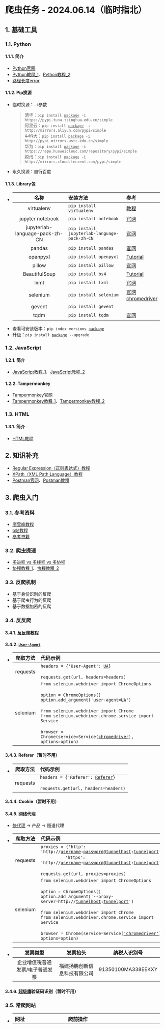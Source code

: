 # 爬虫任务 - 2024.06.14（临时指北）
## 1. 基础工具
### 1.1. Python
#### 1.1.1. 简介
- [Python官网](https://python.org)
- [Python教程_1](https://www.runoob.com/python3/python3-tutorial.html)、[Python教程_2](https://www.liaoxuefeng.com/wiki/1016959663602400/1016959856222624)
- [路径长度error](https://blog.csdn.net/weixin_43658159/article/details/127454046)

#### 1.1.2. Pip换源
- 临时换源：`-i`参数  
    > 清华：`pip install `<ins>`package`</ins>` -i https://pypi.tuna.tsinghua.edu.cn/simple`  
    > 阿里云：`pip install `<ins>`package`</ins>` -i http://mirrors.aliyun.com/pypi/simple`  
    > 中科大：`pip install `<ins>`package`</ins>` -i http://pypi.mirrors.ustc.edu.cn/simple`  
    > 华为：`pip install `<ins>`package`</ins>` -i https://repo.huaweicloud.com/repository/pypi/simple`  
    > 腾讯：`pip install `<ins>`package`</ins>` -i http://mirrors.cloud.tencent.com/pypi/simple`
- 永久换源：自行百度

#### 1.1.3. Library包
- |名称|安装方法|参考|
  |:-:|:-|:-|
  |virtualenv|`pip install virtualenv`|[教程](https://www.liaoxuefeng.com/wiki/1016959663602400/1019273143120480)|
  |jupyter notebook|`pip install notebook`|[官网](https://jupyter.org)|
  |jupyterlab-language-pack-zh-CN|`pip install jupyterlab-language-pack-zh-CN`|[官网](https://pypi.org/project/jupyterlab-language-pack-zh-CN/)|
  |pandas|`pip install pandas`|[官网](https://pandas.pydata.org/getting_started.html)|
  |openpyxl|`pip install openpyxl`|[Tutorial](https://openpyxl.readthedocs.io/en/stable/tutorial.html)|
  |pillow|`pip install pillow`|[官网](https://pillow.readthedocs.io/en/latest)|
  |BeautifulSoup|`pip install bs4`|[Tutorial](https://www.crummy.com/software/BeautifulSoup/bs4/doc/)|
  |lxml|`pip install lxml`|[官网](https://lxml.de/)|
  |selenium|`pip install selenium`|[官网](https://www.selenium.dev/zh-cn/documentation/webdriver/getting_started)<br />[chromedriver](https://chromedriver.chromium.org/home)|
  |gevent|`pip install gevent`||
  |tqdm|`pip install tqdm`|[官网](https://pypi.org/project/tqdm/)|
- 查看可安装版本：`pip index versions `<ins>`package`</ins>
- 升级：`pip install `<ins>`package`</ins>` --upgrade`

### 1.2. JavaScript
#### 1.2.1. 简介
- [JavaScript教程_1](https://www.runoob.com/js/js-tutorial.html)、[JavaScript教程_2](https://www.liaoxuefeng.com/wiki/1022910821149312)

#### 1.2.2. Tampermonkey
- [Tampermonkey官网](https://www.tampermonkey.net)
- [Tampermonkey教程_1](https://www.bilibili.com/video/BV1yT411L7n7)、[Tampermonkey教程_2](https://www.bilibili.com/video/BV19W4y1h7KM)

### 1.3. HTML
#### 1.3.1. 简介
- [HTML教程](https://www.runoob.com/html/html-tutorial.html)

## 2. 知识补充
- [Regular Expression（正则表达式）教程](https://github.com/ziishaned/learn-regex)
- [XPath（XML Path Language）教程](https://www.runoob.com/xpath/xpath-tutorial.html)
- [Postman官网](https://www.postman.com/downloads)、[Postman教程](https://www.bilibili.com/video/BV1hP4y177gS)

## 3. 爬虫入门
### 3.1. 参考资料
- [廖雪峰教程](https://www.liaoxuefeng.com/wiki/1016959663602400/1183249464292448)
- [b站教程](https://www.bilibili.com/video/BV1bL4y1V7q1)
- [参考书籍](https://www.ituring.com.cn/book/2847)

### 3.2. 爬虫提速
- [多进程 vs 多线程 vs 多协程](https://blog.csdn.net/weixin_51656605/article/details/113694044)
- [协程教程_1](https://blog.csdn.net/qq_45476428/article/details/108782593)、[协程教程_2](https://blog.csdn.net/freeking101/article/details/53097420)

### 3.3. 反爬机制
- 基于身份识别的反爬
- 基于爬虫行为的反爬
- 基于数据加密的反爬

### 3.4. 反反爬
#### 3.4.1. [反反爬教程](https://www.bilibili.com/video/BV1cy4y1V771)

#### 3.4.2. [`User-Agent`](https://sspai.com/post/75349)
- |爬取方法|代码示例|
  |:-:|:-|
  |requests|`headers = {'User-Agent': `<ins>`UA`</ins>`}`<br /><br />`requests.get(url, headers=headers)`|
  |selenium|`from selenium.webdriver import ChromeOptions`<br /><br />`option = ChromeOptions()`<br />`option.add_argument('user-agent=`<ins>`UA`</ins>`')`<br /><br />`from selenium.webdriver import Chrome`<br />`from selenium.webdriver.chrome.service import Service`<br /><br />`browser = Chrome(service=Service(`<ins>`chromedriver`</ins>`), options=option)`|

#### 3.4.3. Referer（暂时不用）
- |爬取方法|代码示例|
  |:-:|:-|
  |requests|`headers = {'Referer': `<ins>`Referer`</ins>`}`<br /><br />`requests.get(url, headers=headers)`|

#### 3.4.4. Cookie（暂时不用）

#### 3.4.5. 网络代理
- [快代理](https://www.kuaidaili.com/) -> 产品 -> 隧道代理
- |爬取方法|代码示例|
  |:-:|:-|
  |requests|`proxies = {'http': 'http://`<ins>`username`</ins>`:`<ins>`password`</ins>`@`<ins>`tunnelhost`</ins>`:`<ins>`tunnelport`</ins>`',`<br />&emsp;&emsp;&emsp;&emsp;&emsp;`'https': 'http://`<ins>`username`</ins>`:`<ins>`password`</ins>`@`<ins>`tunnelhost`</ins>`:`<ins>`tunnelport`</ins>`'}`<br /><br />`requests.get(url, proxies=proxies)`|
  |selenium|`from selenium.webdriver import ChromeOptions`<br /><br />`option = ChromeOptions()`<br />`option.add_argument('--proxy-server=http://`<ins>`tunnelhost`</ins>`:`<ins>`tunnelport`</ins>`')`<br /><br />`from selenium.webdriver import Chrome`<br />`from selenium.webdriver.chrome.service import Service`<br /><br />`browser = Chrome(service=Service(`<ins>`'chromedriver'`</ins>`), options=option)`|
- |发票类型|发票抬头|纳税人识别号|
  |:-:|:-:|:-:|
  |企业增值税普通发票/电子普通发票|福建扬腾创新信息科技有限公司|91350100MA338EEKXY|

#### 3.4.6. [超级鹰](https://www.chaojiying.com/)验证码识别（暂时不用）

### 3.5. 常爬网站
- |网址|爬前操作|目录字段|内容字段|
  |:-|:-|:-|:-|
  |01. [RockAuto](https://www.rockauto.com/en/parts/melling,timing+chain+&+component+kit,5756)<br /><br />&emsp;Westbroobo||$\color{red}{1. Menu}$<sup>【requests】</sup><br />$\color{blue}{输入：}$`Param_Url`<sub>[参数]</sub><br />$\color{blue}{输出：}$`No.`、`Manufacturer`、`Category`、`Type`、`Type_Code`、`Part_Number`<br /><br />|$\color{red}{2. Part}$<sup>【requests】</sup><br />$\color{blue}{输入：}$<ins>`No.`</ins><sub>[Menu]</sub>、<ins>`Manufacturer`</ins><sub>[Menu]</sub>、<ins>`Category`</ins><sub>[Menu]</sub>、<ins>`Type`</ins><sub>[Menu]</sub>、<ins>`Type_Code`</ins><sub>[Menu]</sub>、<ins>`Part_Number`</ins><sub>[Menu]</sub><br />$\color{blue}{输出：}$<ins>`序号`</ins>、<ins>`Manufacturer`</ins>、<ins>`Category`</ins>、<ins>`Type`</ins>、<ins>`Type_Code`</ins>、<ins>`Part_Number`</ins>、`Vehcile_Json`<sup>(n)</sup>、`Vehcile`<sup>(n)</sup>、`OE`、`Note_1`、`Note_2`、`Pic`<sup>(n)</sup>、`Url`、`Info`、`Src`、`Part_Key`、`JOIN_TCPK`<br /><br />$\color{red}{3. Vehicle}$<sup>【requests】</sup><br />$\color{blue}{输入：}$`Type_Code`<sub>[Part]</sub>、`Part_Key`<sub>[Part]</sub>、<ins>`JOIN_TCPK`</ins><sub>[Part]</sub><br />$\color{blue}{输出：}$<ins>`JOIN_TCPK`</ins>、`Vehcile_Json`<sup>(y)</sup>、`Vehcile`<sup>(y)</sup><br /><br />$\color{red}{4. Info}$<sup>【requests】</sup><br />$\color{blue}{输入：}$<ins>`Info`</ins><sub>[Part]</sub><br />$\color{blue}{输出：}$<ins>`Info`</ins>、`Kit_Json`、`Kit_No.`、`Kit_Quantity`、`Kit_Note`、`Kit_Manufacturer`、`Kit_Part_Number`、`Kit_Type_Code`、`Kit_Part_Key`、`Kit_JOIN_TCPK`、`Specifications_Json`、`其他Specifications`<br /><br />$\color{red}{5. Kit\underline{ }Part}$<sup>【requests】</sup><br />$\color{blue}{输入：}$`Kit_Manufacturer`<sub>[Info]</sub>、`Kit_Part_Number`<sub>[Info]</sub>、`Kit_Type_Code`<sub>[Info]</sub>、`Kit_Part_Key`<sub>[Info]</sub>、<ins>`Kit_JOIN_TCPK`</ins><sub>[Info]</sub><br />$\color{blue}{输出：}$<ins>`Kit_JOIN_TCPK`</ins>、`Kit_Category`、`Kit_Type`、`Kit_Vehcile_Json`<sup>(n)</sup>、`Kit_Vehcile`<sup>(n)</sup>、`Kit_OE`、`Kit_Note_1`、`Kit_Note_2`、`Kit_Pic`<sup>(n)</sup>、`Kit_Url`、`Kit_Info`、`Kit_Src`、`Kit_Specifications_Json`<sup>(n)</sup>、`Kit_Kit_Json`<sup>(n)</sup><br /><br />$\color{red}{6. Kit\underline{ }Vehicle}$<sup>【requests】</sup><br />$\color{blue}{输入：}$`Kit_Type_Code`<sub>[Info]</sub>、`Kit_Part_Key`<sub>[Info]</sub>、<ins>`Kit_JOIN_TCPK`</ins><sub>[Info]</sub><br />$\color{blue}{输出：}$<ins>`Kit_JOIN_TCPK`</ins>、`Kit_Vehcile_Json`<sup>(y)</sup>、`Kit_Vehcile`<sup>(y)</sup><br /><br />$\color{red}{7. Kit\underline{ }Info}$<sup>【requests】</sup><br />$\color{blue}{输入：}$<ins>`Kit_Info`</ins><sub>[Info]</sub><br />$\color{blue}{输出：}$<ins>`Kit_Info`</ins>、`Kit_Specifications_Json`、`Kit_Kit_Json`|
  |02. [Dorman](https://www.dormanproducts.com/gsearch.aspx?type=keyword&origin=keyword&parttype=Fuel%2520Filler%2520Neck&start=0&num=100)<br /><br />&emsp;Camilla|`100 records per page`|$\color{red}{1. Menu}$<br />$\color{blue}{输入：}$`Param_Amount`<sub>[参数]</sub>、`Param_Url`<sub>[参数]</sub><br />$\color{blue}{输出：}$`Page`、`Url_1`|$\color{red}{2. Part\underline{ }Url}$<sup>【requests】</sup><br />$\color{blue}{输入：}$`Param_Amount`<sub>[参数]</sub>、`Url_1`<sub>[Menu]</sub><br />$\color{blue}{输出：}$`No.`、`Url`<br /><br />$\color{red}{3. Part}$<sup>【requests】</sup><br />$\color{blue}{输入：}$<ins>`No.`</ins><sub>[Part_Url]</sub>、<ins>`Url`</ins><sub>[Part_Url]</sub><br />$\color{blue}{输出：}$<ins>`序号`</ins>、`Part_Number`、`Type`、`Description`、`Application_Summary`、`Vehicle_1`<sup>(n)</sup>、`Vehicle_2`<sup>(n)</sup>、`OE`、`Pic`<sup>(n)</sup>、<ins>`Url`</ins>、`Vehicle_Url`、`Src`、`其他Specifications`<br /><br />$\color{red}{4. Vehicle}$<sup>【requests】</sup><br/>$\color{blue}{输入：}$<ins>`Vehicle_Url`</ins><sub>[Part]</sub><br />$\color{blue}{输出：}$<ins>`Vehicle_Url`</ins>、`Vehicle_1`<sup>(y)</sup>、`Vehicle_2`<sup>(y)</sup>|
  |03. [eBay](https://www.ebay.com/sch/i.html?_dkr=1&iconV2Request=true&_blrs=recall_filtering&_ssn=zamo-zuan&store_cat=0&store_name=zamozuan&_oac=1&_nkw=motor%20mount)<br /><br />&emsp;Westbroobo|1. `Sort` -> `Price + Shipping: highest first`<br />2. `Items per page` -> `240`<br /><br />1. 在目录找出[`详情api`](https://www.ebay.com/itm/304981523908?_ul=US&_stpos=91710&orig_cvip=true)：`https://www.ebay.com/itm/` + `Item_Number` + `?_ul=US&_stpos=91710&orig_cvip=true`<br />2. 在详情页找出[`车型api`](https://www.ebay.com/g/api/finders?module_groups=PART_FINDER&referrer=VIEWITEM&offset=0&module=COMPATIBILITY_TABLE)：`https://www.ebay.com/g/api/finders` + `?module_groups=PART_FINDER&referrer=VIEWITEM&offset=` + `Param_Offset` + `&module=COMPATIBILITY_TABLE`<br />&emsp;&emsp;&emsp;&emsp;&emsp;&emsp;&emsp;`Payload`：`{"scopedContext":{"catalogDetails":{"itemId":"` + `Item_Number` + `","categoryId":"` + `Category_Id` + `","marketplaceId":"` + `Market_Id` + `"}}}`<br /><br />`US参数_1` -> `https://www.ebay.com/itm/`、`?_ul=US&_stpos=91710&orig_cvip=true`<br />`DE参数_1` -> `https://www.ebay.de/itm/`、`?_ul=DE&_stpos=10115&orig_cvip=true`<br />`AU参数_1` -> `https://www.ebay.com.au/itm/`、`?_ul=AU&_stpos=2019&orig_cvip=true`<br />`UK参数_1` -> `https://www.ebay.co.uk/itm/`、`?_ul=GB&_stpos=BS81QU&orig_cvip=true`<br /><br />`US参数_2` -> `https://www.ebay.com/g/api/finders`<br />`DE参数_2` -> `https://www.ebay.de/g/api/finders`<br />`AU参数_2` -> `https://www.ebay.com.au/g/api/finders`<br />`UK参数_2` -> `https://www.ebay.co.uk/g/api/finders`|$\color{red}{1. Menu}$<sup>【Tampermonkey】</sup><br />$\color{blue}{输出：}$`Page`、`No.`、`Item_Number`|$\color{red}{2. Item}$<sup>【requests】</sup><br />$\color{blue}{输入：}$`Param_Market`<sub>[参数]</sub>、<ins>`No.`</ins><sub>[Menu]</sub>、<ins>`Item_Number`</ins><sub>[Menu]</sub><br />$\color{blue}{输出：}$<ins>`序号`</ins>、<ins>`Item_Number`</ins>、`Title`、`Subtitle`、`Price`、`Available`、`Sold`、`Vehicle_1`<sup>(n)</sup>、`Vehicle_2`<sup>(n)</sup>、`Pic`<sup>(n)</sup>、`Url`、`Description_Url`、`Src`、`Vehicle_Page`、`Category_Id`、`Market_Id`、`Country`、`Language`、`Locale`、`其他ItemSpecifics`<br /><br />$\color{red}{3. Vehicle}$<sup>【requests】</sup><br />$\color{blue}{输入：}$`Param_Market`<sub>[参数]</sub>、<ins>`Item_Number`</ins><sub>[Item]</sub>、`Vehicle_Page`<sub>[Item]</sub>、`Category_Id`<sub>[Item]</sub>、`Market_Id`<sub>[Item]</sub><br />$\color{blue}{输出：}$<ins>`Item_Number`</ins>、`Vehicle_1`<sup>(y)</sup>、`Vehicle_2`<sup>(y)</sup><br /><br />$\color{red}{4. Description}$<sup>【requests】</sup><br />$\color{blue}{输入：}$<ins>`Description_Url`</ins><sub>[Item]</sub><br />$\color{blue}{输出：}$<ins>`Description_Url`</ins>、`卖家描述信息`|
  |04. [Cardone](https://www.cardone.com/motors/wiper-and-washer/windshield-wiper-motor/?limit=96&sort=alphaasc&page=1)<br /><br />&emsp;Camilla|1. `Show` -> `96`<br />2. `Sort By:` -> `A to Z`|$\color{red}{1. Menu}$<sup>【Tampermonkey】</sup><br />$\color{blue}{输出：}$`Page`、`No.`、`Url`|$\color{red}{2. Part}$<sup>【requests】</sup><br />$\color{blue}{输入：}$<ins>`No.`</ins><sub>[Menu]</sub>、<ins>`Url`</ins><sub>[Menu]</sub><br />$\color{blue}{输出：}$<ins>`序号`</ins>、`Part_Number`、`Title`、`Application_Summary`、`Vehicle_1`<sup>(n)</sup>、`Vehicle_2`<sup>(n)</sup>、`OE`<sup>(n)</sup>、`Pic`<sup>(n)</sup>、<ins>`Url`</ins>、`Src`、`Theme_Bundle`、`其他Fields`<br /><br />$\color{red}{3. Auth}$<sup>【requests】</sup><br />$\color{blue}{输入：}$<ins>`Part_Number`</ins><sub>[Part]</sub>、`Theme_Bundle`<sub>[Part]</sub><br />$\color{blue}{输出：}$<ins>`Part_Number`</ins>、`Auth`<br /><br />$\color{red}{4. Vehicle}$<sup>【requests】</sup><br />$\color{blue}{输入：}$<ins>`Part_Number`</ins><sub>[Auth]</sub>、`Auth`<sub>[Auth]</sub><br />$\color{blue}{输出：}$<ins>`Part_Number`</ins>、`Vehicle_1`<sup>(y)</sup>、`Vehicle_2`<sup>(y)</sup><br /><br />$\color{red}{5. OE}$<sup>【requests】</sup><br />$\color{blue}{输入：}$<ins>`Part_Number`</ins><sub>[Auth]</sub>、`Auth`<sub>[Auth]</sub><br />$\color{blue}{输出：}$<ins>`Part_Number`</ins>、`OE`<sup>(y)</sup>|
  |05. [Standard](https://www.standardbrand.com/en/ecatalog?part=temperature%20sensor&type=p&search=s)<br /><br />&emsp;Ward|1. 在官网找出[`iframe`](https://ecatalog.smpcorp.com/V2/STD/#/partsearch/searchText/temperature%20sensor?type=p&search=s)：`title="eCatFrame"`，设置`View 96`、`Part  (A-Z)`<br />2. 在`iframe`找出[`目录api`](https://ecatalog.smpcorp.com/V2/STD/api/part/partsearch?filter=temperature%20sensor&filterType=s&searchType=p&imageSize=80&start=0&limit=1&sort=3&catFilter=-All-&yearFilter=-All-&makeFilter=-All-&modelFilter=-All-&engineFilter=-All-&attrCodeFilter=-All-&attrValueFilter=-All-&plkEngineMakeFilter=-All-&plkEngineModelFilter=-All-&plkEngineDispFilter=-All-)：`https://ecatalog.smpcorp.com/V2/STD/api/part/partsearch?filter=` + `Param_Filter` + `&filterType=s&searchType=p&imageSize=80&start=` + `Param_Start` + `&limit=1&sort=3&catFilter=-All-&yearFilter=-All-&makeFilter=-All-&modelFilter=-All-&engineFilter=-All-&attrCodeFilter=-All-&attrValueFilter=-All-&plkEngineMakeFilter=-All-&plkEngineModelFilter=-All-&plkEngineDispFilter=-All-`<br />3. 在详情页找出[`详情api`](https://ecatalog.smpcorp.com/V2/STD/api/part/partselect?part=AS185&func=PART&vid=)：`https://ecatalog.smpcorp.com/V2/STD/api/part/partselect?part=` + `Part_Number` + `&func=PART&vid=`<br />4. 在详情页找出[`图片api`](https://ecatalog.smpcorp.com/V2/STD/api/image/getallimages?partNum=AS185&brand=STI&zoomFactor_sm=75&zoomFactor_md=360&zoomFactor_bg=960)：`https://ecatalog.smpcorp.com/V2/STD/api/image/getallimages?partNum=` + `Part_Number` + `&brand=` + `Brand` + `&zoomFactor_sm=75&zoomFactor_md=360&zoomFactor_bg=960`|$\color{red}{1. Menu}$<br />$\color{blue}{输入：}$`Param_Filter`<sub>[参数]</sub>、`Param_Start`<sub>[参数]</sub><br />$\color{blue}{输出：}$`No.`、`Url`|$\color{red}{2. Part\underline{ }Number}$<sup>【requests】</sup><br />$\color{blue}{输入：}$`Url`<sub>[Menu]</sub><br />$\color{blue}{输出：}$`Json信息`<br /><br />$\color{red}{3. Part}$<sup>【requests】</sup><br />$\color{blue}{输入：}$`basePart`<sub>[Part_Number]</sub><br />$\color{blue}{输出：}$`序号`、`Part_Number`、`Category`、`Part_Type_Short`、`Part_Type_Long`、`Brand`、`POP`、`Per_Car`、`Vehicle`、`Pic`<sup>(n)</sup>、`Url`、`Src`<sup>(n)</sup>、`JOIN_PNB`、`其他specifications`<br /><br />$\color{red}{4. Src}$<sup>【requests】</sup><br />$\color{blue}{输入：}$`Part_Number`<sub>[Part]</sub>、`Brand`<sub>[Part]</sub>、<ins>`JOIN_PNB`</ins><sub>[Part]</sub><br />$\color{blue}{输出：}$<ins>`JOIN_PNB`</ins>、`Src`<sup>(y)</sup>||
  |06. [Summit](https://www.summitracing.com/search?PageSize=100&SortBy=SKU&SortOrder=Ascending&keyword=LS%20Oil%20Pan)<br /><br />&emsp;-|1. `Records Per Page` -> `100 Records Per Page`<br />2. `Sort By` -> `Part Number (a-z)`|$\color{red}{1. Menu}$<sup>【Tampermonkey】</sup><br />$\color{blue}{输出：}$`Page`、`No.`、`Url`|$\color{red}{2. Part}$<sup>【requests】</sup><br />$\color{blue}{输入：}$<ins>`No.`</ins><sub>[Menu]</sub>、<ins>`Url`</ins><sub>[Menu]</sub><br />$\color{blue}{输出：}$<ins>`序号`</ins>、`Part_Number`、`Title`、`Description`、`Pic`<sub>(n)</sub>、<ins>`Url`</ins>、`Src`、`其他Overview`|
  |07. [SpectraPremium](https://ecat.spectrapremium.com/en/parts?line=oil_pans&year=&make=&model=&submodel=&universal=0&hide-exclusives-canadian-market=0&sort=part-number&limit=50)<br /><br />&emsp;Paul|1. `Sort by part #`<br />2. `Number of results` -> `50`|$\color{red}{1. Menu}$<sup>【Tampermonkey】</sup><br />$\color{blue}{输出：}$`Page`、`No.`、`Url`|$\color{red}{2. Part}$<sup>【requests】</sup><br />$\color{blue}{输入：}$<ins>`No.`</ins><sub>[Menu]</sub>、<ins>`Url`</ins><sub>[Menu]</sub><br />$\color{blue}{输出：}$<ins>`序号`</ins>、`Type`、`Part_Number`、`Vehicle`<sup>(n)</sup>、`Pic`<sup>(n)</sup>、<ins>`Url`</ins>、`Src`、`Vehicle_Page`、`其他Part_Specifications`<br /><br />$\color{red}{3. Vehicle}$<sup>【requests】</sup><br />$\color{blue}{输入：}$<ins>`Url`</ins><sub>[Part]</sub>、`Vehicle_Page`<sub>[Part]</sub><br />$\color{blue}{输出：}$<ins>`Url`</ins>、`Vehicle`<sup>(y)</sup>|
  |08. [Denniskirk](https://www.denniskirk.com/atv/cv-axle/brandasc.srt/100.ipp)<br /><br />&emsp;Westbroobo|1. `Results per Page` -> `100`<br />2. `Sort by` -> `Brand: A-Z`|$\color{red}{1. Menu}$<sup>【Tampermonkey】</sup><br />$\color{blue}{输出：}$`Page`、`No.`、`Url`|$\color{red}{2. Part}$<sup>【Tampermonkey】</sup><br />$\color{blue}{输入：}$<ins>`No.`</ins><sub>[Menu]</sub>、<ins>`Url`</ins><sub>[Menu]</sub><br />$\color{blue}{输出：}$<ins>`序号`</ins>、`Brand`、`Title`、`Vehicle`、`OE`、`Pic`<sup>(n)</sup>、<ins>`Url`</ins>、`Src`、`其他Specifications`|
  |09. [FourSeasons](https://www.4s.com/en/ecatalog?part=blower&type=p&search=s)<br /><br />&emsp;Ward|1. 在官网找出[`iframe`](https://ecatalog.smpcorp.com/v2/fs/#/partsearch/searchText/blower?type=p&search=s)：`title="eCatFrame"`，设置`View 96`、`Part  (A-Z)`<br />2. 在`iframe`找出[`目录api`](https://ecatalog.smpcorp.com/v2/fs/api/part/partsearch?filter=blower&filterType=s&searchType=p&imageSize=80&start=0&limit=1&sort=3&catFilter=-All-&yearFilter=-All-&makeFilter=-All-&modelFilter=-All-&engineFilter=-All-&attrCodeFilter=-All-&attrValueFilter=-All-&plkEngineMakeFilter=-All-&plkEngineModelFilter=-All-&plkEngineDispFilter=-All-)：`https://ecatalog.smpcorp.com/v2/fs/api/part/partsearch?filter=` + `Param_Filter` + `&filterType=s&searchType=p&imageSize=80&start=` + `Param_Start` + `&limit=1&sort=3&catFilter=-All-&yearFilter=-All-&makeFilter=-All-&modelFilter=-All-&engineFilter=-All-&attrCodeFilter=-All-&attrValueFilter=-All-&plkEngineMakeFilter=-All-&plkEngineModelFilter=-All-&plkEngineDispFilter=-All-`<br />3. 在详情页找出[`详情api`](https://ecatalog.smpcorp.com/v2/fs/api/part/partselect?part=35001&func=PART&vid=)：`https://ecatalog.smpcorp.com/v2/fs/api/part/partselect?part=` + `Part_Number` + `&func=PART&vid=`<br />4. 在详情页找出[`图片api`](https://ecatalog.smpcorp.com/v2/fs/api/image/getallimages?partNum=35001&brand=FS&zoomFactor_sm=75&zoomFactor_md=360&zoomFactor_bg=960)：`https://ecatalog.smpcorp.com/v2/fs/api/image/getallimages?partNum=` + `Part_Number` + `&brand=` + `Brand` + `&zoomFactor_sm=75&zoomFactor_md=360&zoomFactor_bg=960`|$\color{red}{1. Menu}$<br />$\color{blue}{输入：}$`Param_Filter`<sub>[参数]</sub>、`Param_Start`<sub>[参数]</sub><br />$\color{blue}{输出：}$`No.`、`Url`|$\color{red}{2. Part\underline{ }Number}$<sup>【requests】</sup><br />$\color{blue}{输入：}$`Url`<sub>[Menu]</sub><br />$\color{blue}{输出：}$`Json信息`<br /><br />$\color{red}{3. Part}$<sup>【requests】</sup><br />$\color{blue}{输入：}$`basePart`<sub>[Part_Number]</sub><br />$\color{blue}{输出：}$`序号`、`Part_Number`、`Category`、`Part_Type_Short`、`Part_Type_Long`、`Brand`、`POP`、`Per_Car`、`Vehicle`、`Pic`<sup>(n)</sup>、`Url`、`Src`<sup>(n)</sup>、`JOIN_PNB`、`其他specifications`<br /><br />$\color{red}{4. Src}$<sup>【requests】</sup><br />$\color{blue}{输入：}$`Part_Number`<sub>[Part]</sub>、`Brand`<sub>[Part]</sub>、<ins>`JOIN_PNB`</ins><sub>[Part]</sub><br />$\color{blue}{输出：}$<ins>`JOIN_PNB`</ins>、`Src`<sup>(y)</sup>|
  |10. [Amazon](https://www.amazon.com/Best-Sellers-Automotive-Automotive-Replacement-Air-Conditioning-Clutches/zgbs/automotive/15723281/ref=zg_bs_pg_1_automotive?_encoding=UTF8&pg=1)<br /><br />&emsp;Aleya||$\color{red}{1. Menu}$<sup>【Tampermonkey】</sup><br />$\color{blue}{输出：}$`No.`、`Url`<sup>(y)</sup>|$\color{red}{2. Part}$<sup>【Console】</sup><br />$\color{blue}{输入：}$<ins>`No.`</ins><sub>[Menu]</sub>、`Url`<sub>[Menu]</sub><br />$\color{blue}{输出：}$<ins>`序号`</ins>、`ASIN`、`Title`、`Price`、`About`、`Pic`<sup>(n)</sup>、`Url`<sup>(n)</sup>、`Src`、`其他Attribute`、`其他Technical_Details`、`其他Additional_Information`<br /><br />$\color{red}{3. SellerSprite\underline{ }Competitor}$<sup>【Tampermonkey】</sup><br />$\color{blue}{输入：}$<ins>`ASIN`</ins><sub>[Part]</sub><br />$\color{blue}{输出：}$<ins>`ASIN`</ins>、`标识`、`父ASIN`、`品牌`、`品牌链接`、`大类BSR排名`、`近7天BSR增长数`、`近7天BSR增长率`、`父体近30天总销量`、`父体近30天销量增长率`、`父体近30天总销售额`、`子体近一个月的销量`、`子体近一个月的预估销售额`、`变体数`、`最新售价 (BuyBox)`、`最新Q&A数`、`Listing的最新评分数`、`Listing近30天的新增评分数`、`Listing的最新评分值`、`月度留评率`、`FBA运费`、`毛利率`、`上架时间_1`、`上架时间_2`、`配送`、`类目路径_1`、`类目路径_2`、`小类目`、`重量`、`体积`、`LQS`、`卖家数`、`BuyBox卖家`、`BuyBox`<br /><br />$\color{red}{4. SellerSprite\underline{ }Sales}$<sup>【selenium】</sup><br />$\color{blue}{输入：}$<ins>`ASIN`</ins><sub>[Part]</sub><br />$\color{blue}{输出：}$<ins>`ASIN`</ins>、`销量预测信息`|
  |11. [AutoteileDirekt](https://www.autoteiledirekt.de/suche.html?keyword=Radlagersatz%20SKF&brand%5B0%5D=50)<br /><br />&emsp;Aleya||$\color{red}{1. Menu}$<sup>【Tampermonkey】</sup><br />$\color{blue}{输出：}$`Page`、`No.`、`Url`<sup>(y)</sup>|$\color{red}{2. Part}$<sup>【Console】</sup><br />$\color{blue}{输入：}$<ins>`No.`</ins><sub>[Menu]</sub>、`Url`<sub>[Menu]</sub><br />$\color{blue}{输出：}$<ins>`序号`</ins>、`Title`、`Subtitle`、`Artkl`、`Product_Id`、`Price`、`Vehicle_1`<sup>(n)</sup>、`Vehicle_2`<sup>(n)</sup>、`OE`、`Kit`、`Pic`<sup>(n)</sup>、`Url`<sup>(n)</sup>、`Src`、`Maker_Id`、`其他Desc`、`其他TecDoc`<br /><br />$\color{red}{3. Model}$<sup>【Console】</sup><br />$\color{blue}{输入：}$<ins>`Product_Id`</ins><sub>[Part]</sub>、<ins>`Maker_Id`</ins><sub>[Part]</sub><br />$\color{blue}{输出\_1：}$`No.`、<ins>`Product_Id`</ins>、<ins>`Maker_Id`</ins>、`Model_Id`、`Vehicle_1`<br />$\color{blue}{输出：}$<ins>`Product_Id`</ins>、`Vehicle_1`<sup>(y)</sup><br /><br />$\color{red}{4. Engine}$<sup>【Console】</sup><br />$\color{blue}{输入：}$<ins>`Product_Id`</ins><sub>[Model_1]</sub>、`Maker_Id`<sub>[Model_1]</sub>、`Model_Id`<sub>[Model_1]</sub>、`Vehicle_1`<sub>[Model_1]</sub><br />$\color{blue}{输出：}$<ins>`Product_Id`</ins>、`Vehicle_2`<sup>(y)</sup><br /><br />$\color{red}{5. Pic}$<sup>【Tampermonkey】</sup><br />$\color{blue}{输入：}$`Src`<sub>[Part]</sub><br />$\color{blue}{输出：}$`Pic`<sup>(y)</sup>|
  |12. [1AAuto](https://www.1aauto.com/search?q=brake+calipers)<br /><br />&emsp;-|1. `A-Z`<br />2. 在详情页找出[`车型api`](https://www.1aauto.com/catalog/product/fit?skuId=1169650&pathName=%2Ftoyota-4runner-fj-cruiser-tacoma-front-driver-and-passenger-side-2-piece-brake-caliper-set-trq-cla35380%2Fi%2F1abcs00107)：`https://www.1aauto.com/catalog/product/fit?skuId=` + `Sku_Id` + `&pathName=` + `Path_Name`|$\color{red}{1. Menu}$<sup>【Tampermonkey】</sup><br />$\color{blue}{输出：}$`Page`、`No.`、`Url`|$\color{red}{2. Part}$<sup>【requests】</sup><br />$\color{blue}{输入：}$<ins>`No.`</ins><sub>[Menu]</sub>、`Url`<sub>[Menu]</sub><br />$\color{blue}{输出：}$<ins>`序号`</ins>、`Title`、`Product_Id`、`Vehicle`<sup>(n)</sup>、`OE`<sup>(n)</sup>、`Pic`<sup>(n)</sup>、`Url`、`Src`、`其他Details`<br /><br />$\color{red}{3. Vehicle}$<sup>【requests】</sup><br />$\color{blue}{输入：}$<ins>`Product_Id`</ins><sub>[Part]</sub>、`Url`<sub>[Part]</sub><br />$\color{blue}{输出：}$<ins>`Product_Id`</ins>、`Vehicle`<sup>(y)</sup>、`OE`<sup>(y)</sup>|
  |13. [Rotomaster](https://rotomaster.com/search.php?search_query=Turbocharger&section=product&_bc_fsnf=1&Part%20Type=Turbocharger&limit=30&sort=alphaasc)<br /><br />&emsp;Westbroobo|1. `VIEW AS` -> `3`<br />2. `SHOW` -> `30 items per page`<br />3. `SORT BY` -> `A to Z`|$\color{red}{1. Menu}$<sup>【Tampermonkey】</sup><br />$\color{blue}{输出：}$`Page`、`No.`、`Url`|$\color{red}{2. Part}$<sup>【requests】</sup><br />$\color{blue}{输入：}$<ins>`No.`</ins><sub>[Menu]</sub>、<ins>`Url`</ins><sub>[Menu]</sub><br />$\color{blue}{输出：}$<ins>`序号`</ins>、`Title`、`Pic`<sup>(n)</sup>、<ins>`Url`</ins>、`Src`、`其他Attribute`、`其他Specifications`|
  |14. [TurbochargerPros](https://www.turbochargerpros.com/search_result.asp?w=garrett#/filter:brand:Garrett)<br /><br />&emsp;-||$\color{red}{1. Menu}$<sup>【Tampermonkey】</sup><br />$\color{blue}{输出：}$`Page`、`No.`、`Url`|$\color{red}{2. Part}$<sup>【requests】</sup><br />$\color{blue}{输入：}$<ins>`No.`</ins><sub>[Menu]</sub>、<ins>`Url`</ins><sub>[Menu]</sub><br />$\color{blue}{输出：}$<ins>`序号`</ins>、`Title`、`Vehicle`、`Pic`<sup>(n)</sup>、<ins>`Url`</ins>、`Src`、`其他Specifications`|
  |15. [ATPAutoteile](https://www.atp-autoteile.de/de/search/n-243/o-1/b-1-592/bremsbelaege-bestprice-atec)<br /><br />&emsp;Westbroobo|`Sortieren nach` -> `Preis absteigend`<br /><br />1. 在详情页找出[`Make api`](https://www.atp-autoteile.de/de/product/vehicles/988398)：`https://www.atp-autoteile.de/de/product/vehicles/` + `Product_Id`<br />2. 在详情页找出[`Model api`](https://www.atp-autoteile.de/de/product/vehicles/988398/9953)：`https://www.atp-autoteile.de/de/product/vehicles/` + `Product_Id` + `/` + `Make_Code`|$\color{red}{1. Menu}$<sup>【Tampermonkey】</sup><br />$\color{blue}{输出：}$`Page`、`No.`、`Url`、`Kit`|$\color{red}{2. Part}$<sup>【requests】</sup><br />$\color{blue}{输入：}$<ins>`No.`</ins><sub>[Menu]</sub>、<ins>`Kit`</ins><sub>[Menu]</sub>、<ins>`Url`</ins><sub>[Menu]</sub><br />$\color{blue}{输出：}$<ins>`序号`</ins>、`Sku`、`Brand`、`Manufacturer`、`Mpn`、`Product_Id`、`Title`、`Price`、<ins>`Kit`</ins>、`Vehicle_1`<sup>(n)</sup>、`Vehicle_2`<sup>(n)</sup>、`OE`、`Pic`<sup>(n)</sup>、<ins>`Url`</ins>、`Src`<br /><br />$\color{red}{3. Make}$<sup>【requests】</sup><br />$\color{blue}{输入：}$<ins>`序号`</ins><sub>[Part]</sub>、<ins>`Product_Id`</ins><sub>[Part]</sub><br />$\color{blue}{输出：}$<ins>`No.`</ins>、<ins>`Product_Id`</ins>、`Make`、`Make_Code`<br /><br />$\color{red}{4. Model}$<sup>【requests】</sup><br />$\color{blue}{输入：}$<ins>`No.`</ins><sub>[Make]</sub>、<ins>`Product_Id`</ins><sub>[Make]</sub>、`Make`<sub>[Make]</sub>、`Make_Code`<sub>[Make]</sub><br />$\color{blue}{输出：}$<ins>`No.`</ins>、<ins>`Product_Id`</ins>、`Vehicle_1`<sup>(y)</sup>、`Vehicle_2`<sup>(y)</sup>|
  |16. [Mevotech](https://www.mevotech.com/part/CMK100003)<br /><br />&emsp;-|从`RockAuto`爬下来`Part_Number`，再去`Mevotech`官网获取`Vehicle`||$\color{red}{1. Vehicle}$<sup>【requests】</sup><br />$\color{blue}{输入：}$<ins>`Part_Number`</ins><sub>[RockAuto]</sub><br />$\color{blue}{输出：}$<ins>`Part_Number`</ins>、`Vehicle`<sup>(y)</sup>|
  |17. [Cub](https://www.cubelec.com.tw/switch-parts-en.php?ID=2)<br /><br />&emsp;-|账号：CUBTPMS<br />密码：CUBTPMS|$\color{red}{1. Menu}$<sup>【Tampermonkey】</sup><br />$\color{blue}{输出：}$`Page`、`No.`、`Src`、`Url`、`Part_Number`、`Name`、`OE`、`Vehicle`、`Date`、`Pic`<sup>(n)</sup>||
  |18. [Auveco](https://www.auveco.com/polypropylene-compartment-box-6800-series?category=1c9e8880-f81b-41ec-ad11-38f3a6d3488f)<br /><br />&emsp;-|1. `Display Type` -> `2`<br />2. `Results per Page` -> `72`<br />3. `Sort by` -> `Item Number`|$\color{red}{1. Menu}$<sup>【Tampermonkey】</sup><br />$\color{blue}{输出：}$`No.`、`Url`|$\color{red}{2. Part}$<sup>【requests】</sup><br />$\color{blue}{输入：}$<ins>`No.`</ins><sub>[Menu]</sub>、<ins>`Url`</ins><sub>[Menu]</sub><br />$\color{blue}{输出：}$<ins>`序号`</ins>、`Item_Number`、`UPC`、`Title`、`Pic`<sup>(n)</sup>、<ins>`Url`</ins>、`Src`|
  |19. [MotoRAD](https://motorad.com/products/?categories=thermostat%2Ccoolant-housing&subcategories=thermostat-assembly-failsafe%2Cthermostat-assembly%2Cpower-sport-thermostat%2Cfail-safe-thermostat-w-housing%2Cstandard-failsafe%2Cegr-thermostat%2Chd-thermostat-w-housing%2Cstandard-naked-thermostat%2Chd-thermostat%2Cultrastat%2Cthermostat-kit-failsafe%2Cthermostat-w-housing%2Cthermostat%2Cthermostat-kit%2Cwater-pump-thermostat-assembly%2Chigh-flow-thermostat%2Cthermostat-kit-ultrastat%2Ceconomy-thermostat%2Cwater-outlet-coolant-housing)<br /><br />&emsp;-||`Page`、***`Part_Number`***|1. `$_序号`、***`Part_Number`***、`Category`、`Type`、`Description`、`$_Vehicle`、`OE`、`$_Pic`、***`Url`***、`Src`、`其他Attribute`、`其他Specifications`<br />2. ***`Part_Number`***、`Vehicle`|
  |20. [SpectrePerformance](https://www.spectreperformance.com/cross-reference/stp)<br /><br />&emsp;-||$\color{red}{1. Menu\underline{ }1}$<sup>【Tampermonkey】</sup><br />$\color{blue}{输出：}$`No.`、`Name`、`Url_1`<br /><br />$\color{red}{2. Menu}$<sup>【requests】</sup><br />$\color{blue}{输入：}$<ins>`No.`</ins><sub>[Menu_1]</sub>、<ins>`Name`</ins><sub>[Menu_1]</sub>、`Url_1`<sub>[Menu_1]</sub><br />$\color{blue}{输出：}$<ins>`No.`</ins>、<ins>`Name`</ins>、`Url`|$\color{red}{3. Part}$<sup>【requests】</sup><br />$\color{blue}{输入：}$<ins>`No.`</ins><sub>[Menu]</sub>、<ins>`Url`</ins><sub>[Menu]</sub><br />$\color{blue}{输出：}$<ins>`序号`</ins>、`Name`、`Title`、`Sku`、`Detail`、`Vehicle`<sup>(n)</sup>、`Pic`<sup>(n)</sup>、<ins>`Url`</ins>、`Src`、`分列OE`、`其他Specifications`<br /><br />$\color{red}{4. Vehicle}$<sup>【requests】</sup><br />$\color{blue}{输入：}$<ins>`Sku`</ins><sub>[Part]</sub><br />$\color{blue}{输出：}$<ins>`Sku`</ins>、`Vehicle`<sup>(y)</sup>|
  |21. [CentricParts](https://www.centricparts.com/partFinder/page/index/?p=1&product_list_limit=25&product_list_order=part_number)<br /><br />&emsp;-|1. `Sort By` -> `Part Number`<br />2. `Show` -> `25 per page`|$\color{red}{1. Menu\underline{ }1}$<br />$\color{blue}{输入：}$`Param_Total`<sub>[参数]</sub><br />$\color{blue}{输出：}$`Page`、`Url_1`<br /><br />$\color{red}{2. Menu}$<sup>【requests】</sup><br />$\color{blue}{输入：}$<ins>`Page`</ins><sub>[Menu_1]</sub>、`Url_1`<sub>[Menu_1]</sub><br />$\color{blue}{输出：}$<ins>`Page`</ins>、`No.`、`Sku`、`Url`、`Src`|$\color{red}{3. Part}$<sup>【requests】</sup><br />$\color{blue}{输入：}$<ins>`No.`</ins><sub>[Menu]</sub>、<ins>`Sku`</ins><sub>[Menu]</sub>、<ins>`Url`</ins><sub>[Menu]</sub>、<ins>`Src`</ins><sub>[Menu]</sub><br />$\color{blue}{输出：}$<ins>`序号`</ins>、<ins>`Sku`</ins>、`Status`、`Title`、`Summary`、`Vehicle`、`Pic`<sup>(n)</sup>、<ins>`Url`</ins>、<ins>`Src`</ins>、`其他Attribute`、`其他Details`|
  |22. [KaKaPart](http://www.kakapart.com/)<br /><br />&emsp;-|从`CentricParts`爬下来`Sku`，再去`KaKaPart`官网获取`分列OE`||$\color{red}{1. OE}$<sup>【requests】</sup><br />$\color{blue}{输入：}$<ins>`Sku`</ins><sub>[CentricParts]</sub><br />$\color{blue}{输出：}$<ins>`Sku`</ins>、`分列OE`|
  |23. [Agility](https://apdi.autocaredata.com/)<br /><br />&emsp;Westbroobo|从`RockAuto`爬下来`Part_Number`，再去`Agility`官网获取`Vehicle`、`OE`和`Src`||$\color{red}{1. Info}$<sup>【requests】</sup><br />$\color{blue}{输入：}$<ins>`Part_Number`</ins><sub>[RockAuto]</sub><br />$\color{blue}{输出：}$<ins>`Part_Number`</ins>、`Vehicle`、`Src`、`分列OE`、`其他Attributes`|
  |24. [Gates](https://www.gates.com/gb/en/power-transmission/power-transmission-kits/micro-v-kits.html)<br /><br />&emsp;Westbroobo|1. 选择特定`Item`，点击[`VIEW ALL PARTS`](https://www.gates.com/gb/en/power-transmission/power-transmission-kits/micro-v-kits.p.7884-000000-000000.html)<br />2. `Product #`升序<br />3. 点击翻页按钮找出[`目录api`](https://www.gates.com/bin/listing/products/variant?draw=1&columns%5B0%5D%5Bdata%5D=&columns%5B0%5D%5Bname%5D=partnumberauto_en_gb_string&columns%5B0%5D%5Bsearchable%5D=true&columns%5B0%5D%5Borderable%5D=true&columns%5B0%5D%5Bsearch%5D%5Bvalue%5D=&columns%5B0%5D%5Bsearch%5D%5Bregex%5D=false&columns%5B1%5D%5Bdata%5D=&columns%5B1%5D%5Bname%5D=productnumber_en_gb_string&columns%5B1%5D%5Bsearchable%5D=true&columns%5B1%5D%5Borderable%5D=true&columns%5B1%5D%5Bsearch%5D%5Bvalue%5D=&columns%5B1%5D%5Bsearch%5D%5Bregex%5D=false&columns%5B2%5D%5Bdata%5D=name_text_en_gb&columns%5B2%5D%5Bname%5D=name_text_en_gb&columns%5B2%5D%5Bsearchable%5D=true&columns%5B2%5D%5Borderable%5D=true&columns%5B2%5D%5Bsearch%5D%5Bvalue%5D=&columns%5B2%5D%5Bsearch%5D%5Bregex%5D=false&order%5B0%5D%5Bcolumn%5D=1&order%5B0%5D%5Bdir%5D=asc&start=0&length=10&search%5Bvalue%5D=&search%5Bregex%5D=false&id=7884-000000-000000&lang=en_gb&country=gb&fieldList=code_string%2Cpartnumberauto_en_gb_string%2Cpartnumberind_string%2Cproductnumber_en_gb_string%2Cname_text_en_gb&filters=&_=1711969903247)：`https://www.gates.com/bin/listing/products/variant?draw=`+ `Param_Draw` + `&columns%5B0%5D%5Bdata%5D=&columns%5B0%5D%5Bname%5D=partnumberauto_en_gb_string&columns%5B0%5D%5Bsearchable%5D=true&columns%5B0%5D%5Borderable%5D=true&columns%5B0%5D%5Bsearch%5D%5Bvalue%5D=&columns%5B0%5D%5Bsearch%5D%5Bregex%5D=false&columns%5B1%5D%5Bdata%5D=&columns%5B1%5D%5Bname%5D=productnumber_en_gb_string&columns%5B1%5D%5Bsearchable%5D=true&columns%5B1%5D%5Borderable%5D=true&columns%5B1%5D%5Bsearch%5D%5Bvalue%5D=&columns%5B1%5D%5Bsearch%5D%5Bregex%5D=false&columns%5B2%5D%5Bdata%5D=name_text_en_gb&columns%5B2%5D%5Bname%5D=name_text_en_gb&columns%5B2%5D%5Bsearchable%5D=true&columns%5B2%5D%5Borderable%5D=true&columns%5B2%5D%5Bsearch%5D%5Bvalue%5D=&columns%5B2%5D%5Bsearch%5D%5Bregex%5D=false&order%5B0%5D%5Bcolumn%5D=1&order%5B0%5D%5Bdir%5D=asc&start=` + `Param_Start` + `&length=10&search%5Bvalue%5D=&search%5Bregex%5D=false&id=` + `Param_Id` + `&lang=en_gb&country=gb&fieldList=code_string%2Cpartnumberauto_en_gb_string%2Cpartnumberind_string%2Cproductnumber_en_gb_string%2Cname_text_en_gb&filters=&_=` + `Param__`|$\color{red}{1. Menu\underline{ }1}$<br />$\color{blue}{输入：}$`Param_Page`<sub>[参数]</sub>、`Param_Id`<sub>[参数]</sub><br />$\color{blue}{输出：}$`Page`、`Url_1`<br /><br />$\color{red}{2. Menu}$<sup>【requests】</sup><br />$\color{blue}{输入：}$<ins>`Page`</ins><sub>[Menu_1]</sub>、`Url_1`<sub>[Menu_1]</sub><br />$\color{blue}{输出：}$<ins>`Page`</ins>、`No.`、`Url`|$\color{red}{3. Part}$<sup>【requests】</sup><br />$\color{blue}{输入：}$<ins>`No.`</ins><sub>[Menu]</sub>、<ins>`Url`</ins><sub>[Menu]</sub><br />$\color{blue}{输出：}$<ins>`序号`</ins>、<ins>`Url`</ins>、`Kit_序号`、`其他Specifications`、`其他Kit信息`|
  |25. [Yelp](https://www.yelp.com/search?find_desc=Auto+Services&find_loc=New+York%2C+New+York&attrs=job_auto_repair&sortby=rating)<br /><br />&emsp;-||$\color{red}{1. Menu}$<sup>【selenium】</sup><br />$\color{blue}{输入：}$<ins>`排名`</ins><sub>[City]</sub>、<ins>`英文名`</ins><sub>[City]</sub><br />$\color{blue}{输出：}$`序号`、<ins>`City_No.`</ins>、<ins>`City`</ins>、`Page`、`No.`、`Tab`、`Url_1`|$\color{red}{2. Store}$<sup>【selenium】</sup><br />$\color{blue}{输入：}$<ins>`序号`</ins><sub>[Menu]</sub>、<ins>`City_No.`</ins><sub>[Menu]</sub>、<ins>`City`</ins><sub>[Menu]</sub>、<ins>`Page`</ins><sub>[Menu]</sub>、<ins>`No.`</ins><sub>[Menu]</sub>、<ins>`Tab`</ins><sub>[Menu]</sub>、`Url_1`<br />$\color{blue}{输出：}$<ins>`序号`</ins>、<ins>`City_No.`</ins>、<ins>`City`</ins>、<ins>`Page`</ins>、<ins>`No.`</ins>、<ins>`Tab`</ins>、`Name`、`Website`、`Phone`、`Location`、`Score`、`Review`、`Claimed`、`Verified`、`Highlight`、`Service`、`Hour`、`Amenities`、`Url`|
  |26. [Moog](https://www.moogparts.com/parts/wheel-end/hub-assemblies-products.html)<br /><br />&emsp;-|1. 在官网找出[`Year api`](https://www.moogparts.com/driv/partfinder/api.catalog.years?brand=fllj&locale=en_US&country_code=US&vehicle_group_ids=2)：`https://www.moogparts.com/driv/partfinder/api.catalog.years?brand=fllj&locale=en_US&country_code=US&vehicle_group_ids=2`<br />2. 在官网找出[`Make api`](https://www.moogparts.com/driv/partfinder/api.catalog.makes?brand=fllj&locale=en_US&country_code=US&year_id=2024&vehicle_group_ids=2)：`https://www.moogparts.com/driv/partfinder/api.catalog.makes?brand=fllj&locale=en_US&country_code=US&year_id=` + `Year_Id` + `&vehicle_group_ids=2`<br />3. 在官网找出[`Model api`](https://www.moogparts.com/driv/partfinder/api.catalog.models?brand=fllj&locale=en_US&country_code=US&year_id=2024&make_id=67&vehicle_group_ids=2)：`https://www.moogparts.com/driv/partfinder/api.catalog.models?brand=fllj&locale=en_US&country_code=US&year_id=` + `Year_Id` + `&make_id=` + `&vehicle_group_ids=2`<br />4. 在搜索页找出[`目录api`](https://www.moogparts.com/driv/partfinder/api.catalog.partslist?brand=fllj&locale=en_US&country_code=US&year_id=2024&make_id=67&model_id=6615&vehicle_group_ids=2)：`https://www.moogparts.com/driv/partfinder/api.catalog.partslist?brand=fllj&locale=en_US&country_code=US&year_id=` + `Year_Id` + `&make_id=` + `Make_Id` + `&model_id=` + `Model_Id` + `&vehicle_group_ids=2`<br />5. 在详情页找出[`车型api`](https://www.drivparts.com/driv/partfinder/api.catalog.applications?brand=corporate&locale=en_US&country_code=US&part_number=512665&brand_code=FLLJ)：`https://www.drivparts.com/driv/partfinder/api.catalog.applications?brand=corporate&locale=en_US&country_code=US&part_number=` + `Part_Number` + `&brand_code=` + `Brand`|$\color{red}{1. Year}$<sup>【requests】</sup><br />$\color{blue}{输出：}$`Year_Id`、`Year`<br /><br />$\color{red}{2. Make}$<sup>【requests】</sup><br />$\color{blue}{输入：}$<ins>`Year_Id`</ins><sub>[Year]</sub>、<ins>`Year`</ins><sub>[Year]</sub><br />$\color{blue}{输出：}$<ins>`Year_Id`</ins>、<ins>`Year`</ins>、`Make_Id`、`Make`<br /><br />$\color{red}{3. Model}$<sup>【requests】</sup><br />$\color{blue}{输入：}$<ins>`Year_Id`</ins><sub>[Make]</sub>、<ins>`Year`</ins><sub>[Make]</sub>、<ins>`Make_Id`</ins><sub>[Make]</sub>、<ins>`Make`</ins><sub>[Make]</sub><br />$\color{blue}{输出：}$</font><ins>`Year_Id`</ins>、<ins>`Year`</ins>、<ins>`Make_Id`</ins>、<ins>`Make`</ins>、`Model_Id`、`Model`<br /><br />$\color{red}{4. Menu}$<sup>【requests】</sup><br />$\color{blue}{输入：}$<ins>`Year_Id`</ins><sub>[Model]</sub>、<ins>`Year`</ins><sub>[Model]</sub>、<ins>`Make_Id`</ins><sub>[Model]</sub>、<ins>`Make`</ins><sub>[Model]</sub>、<ins>`Model_Id`</ins><sub>[Model]</sub>、<ins>`Model`</ins><sub>[Model]</sub><br />$\color{blue}{输出：}$<ins>`Year_Id`</ins>、<ins>`Year`</ins>、<ins>`Make_Id`</ins>、<ins>`Make`</ins>、<ins>`Model_Id`</ins><、<ins>`Model`</ins>、`Part_No.`、`Drive`、`Position`、`Category`、`Subcategory`、`Type`、`Product`、`Part_Number`、`Part_Name`、`Brand`、`Qty`、`Fit`、`Criteria`、`Pic`<sup>(n)</sup>、`Url`、`Src`、`JOIN_PNB`|$\color{red}{5. Vehicle}$<sup>【requests】</sup><br />$\color{blue}{输入：}$`Part_Number`<sub>[Menu]</sub>、`Brand`<sub>[Menu]</sub>、<ins>`JOIN_PNB`</ins><sub>[Menu]</sub><br />$\color{blue}{输出：}$<ins>`JOIN_PNB`</ins>、`Vehicle_No.`、`其他Application信息`|
  |27. [WalkerProducts](https://web.tecalliance.net/walkerproducts/zh/parts/search?query=TEMPERATURE%20SENSOR&page=3#@brc/search:%25E6%2590%259C%25E7%25B4%25A2%2520TEMPERATURE%2520SENSOR;query:TEMPERATURE%2520SENSOR;page:3)<br /><br />&emsp;Camilla|1. `高级视图`<br />2. `显示 100`|$\color{red}{1. Menu}$<sup>【Tampermonkey】</sup><br />$\color{blue}{输出：}$`Page`、`No.`、`Row_Id`|$\color{red}{2. Part}$<sup>【requests】</sup><br />$\color{blue}{输入：}$`Param_X_Api_Key`<sub>[参数]</sub>、<ins>`No.`</ins><sub>[Menu]</sub>、`Row_Id`<sub>[Menu]</sub><br />$\color{blue}{输出：}$<ins>`序号`</ins>、`Part_Number`、`Brand_Id`、`Brand`、`Manufacturer_Website`、`GTIN_EAN`、`Type_Of_Part`、`Environmentally_Hazardous_Material`、`ACES_Applications_Available`、`Number_Of_Parts`、`Type_Of_Container`、`Qantity_Per_Aplication`、`Minimum_Order`、`Vehicle`<sup>(n)</sup>、`OE`、`Pic`<sup>(n)</sup>、`Url`、`Src`、`其他Descriptions`、`其他Extended Information`、`其他Product Attributes`、`其他Packages`<br /><br />$\color{red}{3. Vehicle}$<sup>【requests】</sup><br/>$\color{blue}{输入：}$`Param_X_Api_Key`<sub>[参数]</sub>、<ins>`Vehicle_Url`</ins><sub>[Part]</sub><br />$\color{blue}{输出：}$<ins>`Vehicle_Url`</ins>、`Vehicle_1`<sup>(y)</sup>、`Vehicle_2`<sup>(y)</sup>|
  |28. [ThePartsHQ](https://portal.thepartshq.com/catalogsearch/result/index/q/%22engine%22/?product_list_limit=80&q=engine&product_list_order=sku&product_list_dir=asc)<br /><br />&emsp;Camilla|1. `Show per page:` -> `80`<br />2. `SORT BY:` -> `SKU: A-Z`<br /><br />在`详情页`找出[`详情api`](https://portal.thepartshq.com/rest/V1/marmon/product/details/sku/A2041)：`https://portal.thepartshq.com/rest/V1/marmon/product/details/sku/` + `Part_Number`<br />|$\color{red}{1. Menu}$<sup>【Tampermonkey】</sup><br />$\color{blue}{输出：}$`Page`、`No.`、`Part_Number`、`Url`|$\color{red}{2. Part}$<sup>【requests】</sup><br />$\color{blue}{输入：}$<ins>`No.`</ins><sub>[Menu]</sub>、<ins>`Part_Number`</ins><sub>[Menu]</sub>、<ins>`Url`</ins><sub>[Menu]</sub><br />$\color{blue}{输出：}$<ins>`序号`</ins>、<ins>`Part_Number`</ins>、`Part_Type`、`Vehicle_1`、`Vehicle_2`、`Pic`<sup>(n)</sup>、<ins>`Url`</ins>、`Src`、`其他Attribute`<br /><br />$\color{red}{3. OE}$<sup>【requests】</sup><br/>$\color{blue}{输入：}$<ins>`Url`</ins><sub>[Menu]</sub><br />$\color{blue}{输出：}$<ins>`Url`</ins>、`分列OE`|
  |29. [PartsFinder](https://partsfinder.bilsteingroup.com/en/search?group=Engine&subgroup=Engine+Suspension&sortby=alph&sortdir=asc&itemsPerPage=2000)<br /><br />&emsp;Camilla|1. `A-Z`<br />2. `Products per page` -> `往大了调就完事了`<br /><br />在`详情页`找出[`车型api`](https://partsfinder.bilsteingroup.com/rest/v1/article/applications?make==Audi)：`https://partsfinder.bilsteingroup.com/rest/v1/article/applications?make=` + `Make`<br />|$\color{red}{1. Menu}$<sup>【Tampermonkey】</sup><br />$\color{blue}{输出：}$`No.`、`Url`|$\color{red}{2. Part}$<sup>【Tampermonkey】</sup><br />$\color{blue}{输入：}$<ins>`No.`</ins><sub>[Menu]</sub>、<ins>`Url`</ins><sub>[Menu]</sub><br />$\color{blue}{输出：}$<ins>`序号`</ins>、`Brand`、`Part_Number`、`Title`、`Subtitle`、`Pic`<sup>(n)</sup>、<ins>`Url`</ins>、`Src`、`Brand_Id`、`Master_Id`、`Make`、`其他Attribute`、`分列OE`、`list_make`<br /><br />$\color{red}{3. Vehicle}$<sup>【Console】</sup><br/>$\color{blue}{输入：}$`X-Csrf-Token`<sub>[参数]</sub>、<ins>`No.`</ins><sub>[Part]</sub>、`list_make`<sub>[Part]</sub>、`Brand_Id`<sub>[Part]</sub>、`Master_Id`<sub>[Part]</sub><br />$\color{blue}{输出：}$<ins>`序号`</ins>、`Vehicle_1`、`Vehicle_2`|
  |30. [TecDoc](https://web.tecalliance.net/tecdocsw/en/parts/search?brands=101&groups=247&sortDir=asc&sort=articleNo&page=0)<br /><br />&emsp;Camilla|账号：186299u15<br />密码：APMTeDoW14<br /><br />1. `Expanded view`<br />2. `Show 100`<br />3. `Article number`<br /><br />删掉`Url`中`#`及其后面的内容|$\color{red}{1. Menu}$<sup>【Tampermonkey】</sup><br />$\color{blue}{输出：}$`Page`、`No.`、`Row_Id`、`Groups`|$\color{red}{2. Part}$<sup>【requests】</sup><br />$\color{blue}{输入：}$`X-Api-Key`<sub>[参数]</sub>、<ins>`No.`</ins><sub>[Menu]</sub>、`Row_Id`<sub>[Menu]</sub>、`Groups`<sub>[Menu]</sub><br />$\color{blue}{输出：}$<ins>`序号`</ins>、`Manufactuer`、`Part_Number`、`Type`、`GTIN`、`Price_Type`、`Price_Unit`、`Quantity_Unit`、`Price`、`Discount_Group`、`Vehicle_1`<sup>(n)</sup>、`Vehicle_2`<sup>(n)</sup>、`OE`、`Pic`<sup>(n)</sup>、`Url`、`Src`、`Information`、`Article_Id`、`其他Criteria`<br />$\color{blue}{输出\_2：}$`Article_Id`、`Manufactuer_Id`<br /><br />$\color{red}{3. Target}$<sup>【requests】</sup><br/>$\color{blue}{输入：}$`Param_X_Api_Key`<sub>[参数]</sub>、<ins>`Article_Id`</ins><sub>[Part_2]</sub>、`Manufactuer_Id`<sub>[Part_2]</sub><br />$\color{blue}{输出：}$<ins>`Article_Id`</ins>、`AITI`<br /><br />$\color{red}{4. Vehicle}$<sup>【requests】</sup><br/>$\color{blue}{输入：}$`X-Api-Key`<sub>[参数]</sub>、<ins>`Article_Id`</ins><sub>[Target]</sub>、`AITI`<sub>[Target]</sub><br />$\color{blue}{输出：}$<ins>`Article_Id`</ins>、`Vehicle_1`<sup>(y)</sup>、`Vehicle_2`<sup>(y)</sup>|
  |31. [EuroKlima](https://en.euro-klima.pl/EN/compressor-parts/clutch-assemblies.html?product_list_order=name)<br /><br />&emsp;Grant|1. `Sort By:` -> `Product Name`<br />2. `List`|$\color{red}{1. Menu}$<sup>【Tampermonkey】</sup><br />$\color{blue}{输出：}$`Page`、`No.`、`Url`|$\color{red}{2. Part}$<sup>【requests】</sup><br />$\color{blue}{输入：}$<ins>`No.`</ins><sub>[Menu]</sub>、<ins>`Url`</ins><sub>[Menu]</sub><br />$\color{blue}{输出：}$<ins>`序号`</ins>、`Title`、`Price`、`Excl_Tax`、`Details`、`OE`、`Pic`<sup>(n)</sup>、<ins>`Url`</ins>、`Src`、`其他Info`、`其他Information`|
  |32. [GMParts](https://parts.gmparts.com/search?searchTerm=Trunk%20Lock%20Cylinder)<br /><br />&emsp;Grant|`Sort by` -> `Name: A to Z`|$\color{red}{1. Menu}$<sup>【requests】</sup><br />$\color{blue}{输入：}$`Param_Search_Term`<sub>[参数]</sub>、`Param_Page_Size`<sub>[Menu]</sub><br />$\color{blue}{输出：}$`No.`、`Url_1`|$\color{red}{2. Part}$<sup>【requests】</sup><br />$\color{blue}{输入：}$<ins>`No.`</ins><sub>[Menu]</sub>、`Url_1`<sub>[Menu]</sub><br />$\color{blue}{输出：}$<ins>`序号`</ins>、`Part_Number`、`Manufacturer`、`Manufacturer_Part_Number`、`Title`、`Pic`<sup>(n)</sup>、`Url`、`Src`、`其他ProductSpecifications`、`其他PackagingSpecifications`|
  |33. [Denso](https://www.densoproducts.com/ac-components-denso?orderby=6&pagesize=40)<br /><br />&emsp;Grant|`DISPLAY PER PAGE` -> `40`<br />`SORT BY` -> `Name: Z to A`|$\color{red}{1. Menu}$<sup>【Tampermonkey】</sup><br />$\color{blue}{输出：}$`Page`、`No.`、`Url`|$\color{red}{2. Part}$<sup>【requests】</sup><br />$\color{blue}{输入：}$<ins>`No.`</ins><sub>[Menu]</sub>、<ins>`Url`</ins><sub>[Menu]</sub><br />$\color{blue}{输出：}$<ins>`序号`</ins>、`Title`、`Price`、`Vehicle`、`OE`、`Pic`<sup>(n)</sup>、<ins>`Url`</ins>、`Src`、`其他Details`、`其他Manufacturers`、`其他Specifications`|
  |34. [BlueStreak](http://bsecorp.com/catalog/)<br /><br />&emsp;Camilla|`显示 100`|$\color{red}{1. Menu}$<br />$\color{blue}{输入：}$`Param_Page`<sub>[参数]</sub><br />$\color{blue}{输出：}$`Page`|$\color{red}{2. Part}$<sup>【requests】</sup><br />$\color{blue}{输入：}$`Param_X_Api_Key`<sub>[参数]</sub>、<ins>`Page`</ins><sub>[Menu]</sub><br />$\color{blue}{输出：}$<ins>`Page`</ins>、`序号`、`Part_Number`、`Brand_Id`、`Brand`、`Manufacturer_Website`、`GTIN_EAN`、`Type_Of_Part`、`Qantity_Per_Aplication`、`Minimum_Order`、`Vehicle`<sup>(n)</sup>、`OE`、`Pic`<sup>(n)</sup>、`Url`、`Src`、`Vehicle_Page`<sup>(n)</sup>、`其他Descriptions`、`其他Additional`、`其他Product Attributes`、`其他Packages`<br /><br />$\color{red}{3. Vehicle\_Page}$<sup>【requests】</sup><br/>$\color{blue}{输入：}$`Param_X_Api_Key`<sub>[参数]</sub>、<ins>`JOIN_PNBI`</ins><sub>[Part]</sub>、`Part_Number`<sub>[Part]</sub>、`Brand_Id`<sub>[Part]</sub><br />$\color{blue}{输出：}$<ins>`JOIN_PNBI`</ins>、`Vehicle_Page`<sup>(y)</sup><br /><br />$\color{red}{4. Vehicle}$<sup>【requests】</sup><br/>$\color{blue}{输入：}$`Param_X_Api_Key`<sub>[参数]</sub>、<ins>`JOIN_PNBI`</ins><sub>[Part]</sub>、`Vehicle_Page`<sub>[Part]</sub>、`Part_Number`<sub>[Part]</sub>、`Brand_Id`<sub>[Part]</sub><br />$\color{blue}{输出：}$<ins>`JOIN_PNBI`</ins>、`Vehicle`<sup>(y)</sup>|
  |35. [JC](https://www.jcsportlinepro.com/carbon-fiber-spoiler_1.html)<br /><br />&emsp;Paul||$\color{red}{1. Menu}$<sup>【Tampermonkey】</sup><br />$\color{blue}{输出：}$`Page`、`No.`、`Url`|$\color{red}{2. Part}$<sup>【requests】</sup><br />$\color{blue}{输入：}$<ins>`No.`</ins><sub>[Menu]</sub>、<ins>`Url`</ins><sub>[Menu]</sub><br />$\color{blue}{输出：}$<ins>`序号`</ins>、`Title`、`Pic`<sup>(n)</sup>、<ins>`Url`</ins>、`Src`、`Description`、`分列Description`、`其他Src`|
  |36. [UAC](https://uacparts.com/Catalog/SearchIndex?search=CO0011C)<br /><br />&emsp;Grant|从`RockAuto`爬下来`Part_Number`，再去`UAC`官网获取对应信息||$\color{red}{1. Part\underline{ }Number}$<sup>【requests】</sup><br />$\color{blue}{输入：}$<ins>`Part_Number`</ins><sub>[RockAuto]</sub><br />$\color{blue}{输出：}$<ins>`Part_Number`</ins>、`UAC_Part_Number`、`UAC_1`、`UAC_2`、`UAC_3`、`UAC_4`、`UAC_Vehicle_1`<sup>(n)</sup>、`UAC_Vehicle_2`<sup>(n)</sup>、`UAC_OE_Four_Seasons`<sup>(n)</sup>、`UAC_OE_Omega`<sup>(n)</sup>、`UAC_OE`<sup>(n)</sup>、`UAC_Pic`<sup>(n)</sup>、`UAC_Src`<br /><br />$\color{red}{2. Vehicle}$<sup>【requests】</sup><br />$\color{blue}{输入：}$<ins>`UAC_Part_Number`</ins><sub>[Part_Number]</sub><br />$\color{blue}{输出：}$<ins>`UAC_Part_Number`</ins>、`UAC_Vehicle_1`<sup>(y)</sup>、`UAC_Vehicle_2`<sup>(y)</sup><br /><br />$\color{red}{3. OE}$<sup>【requests】</sup><br />$\color{blue}{输入：}$<ins>`UAC_Part_Number`</ins><sub>[Part_Number]</sub><br />$\color{blue}{输出：}$<ins>`UAC_Part_Number`</ins>、`UAC_OE_Four_Seasons`<sup>(y)</sup>、`UAC_OE_Omega`<sup>(y)</sup>、`UAC_OE`<sup>(y)</sup><br /><br />$\color{red}{4. OE}$<sup>【requests】</sup><br />$\color{blue}{输入：}$<ins>`UAC_Part_Number`</ins><sub>[Part_Number]</sub><br />$\color{blue}{输出：}$<ins>`UAC_Part_Number`</ins>、`其他Specs`|
  |37. [GBC](http://www.fenderliner.com/)<br /><br />&emsp;-||$\color{red}{1. Menu}$<sup>【Tampermonkey】</sup><br />$\color{blue}{输出：}$`Page`、`No.`、`Url`|$\color{red}{2. Part}$<sup>【requests】</sup><br />$\color{blue}{输入：}$<ins>`No.`</ins><sub>[Menu]</sub>、<ins>`Url`</ins><sub>[Menu]</sub><br />$\color{blue}{输出：}$<ins>`序号`</ins>、`Title`、`Picture`<sup>(n)</sup>、<ins>`Url`</ins>、`Src`、`其他Replacement`、`其他Description`|

## 附录A 教程工具
1. [Git教程](https://www.liaoxuefeng.com/wiki/896043488029600)
2. [JSON解析](https://www.json.cn)
3. [selenium等待机制](https://blog.csdn.net/biggbang/article/details/121511531)
4. [正则表达式测试网站](https://www.whatsmyip.org/regular-expression-tester)
5. [selenium常用配置](https://blog.csdn.net/m0_56676945/article/details/129215165)
6. [selenium配置大全](https://peter.sh/experiments/chromium-command-line-switches)
7. [~~eBay网站开发者API（此方法不再使用）~~](https://developer.ebay.com/devzone/shopping/docs/CallRef/GetSingleItem.html)

## 附录B Collaborators
- |GitHub|Name|E-mail|
  |:-:|:-:|:-:|
  |2024Hope2002|Hope|2721751152@qq.com|
  |Aleya-L|Aleya|lhxin1228@163.com|
  |bibabo119|Camilla|2676128666@qq.com|
  |Carver-HJQ |Carver|hejiaqi0318@163.com|
  |Crissy1010|Crissy|2523031949@qq.com|
  |Oolong-bit|Ward|1106622586@qq.com|
  |Paulcccc|Paul|573638095@qq.com|
  |shinian9911|Bear|2863415146@qq.com|
  |Westbroobo|Westbroobo|lswbk888@gmail.com|
  |yt-Miang|Miang|1547541812@qq.com|
  |Yvonyy|Yvonyy|1460161270@qq.com|